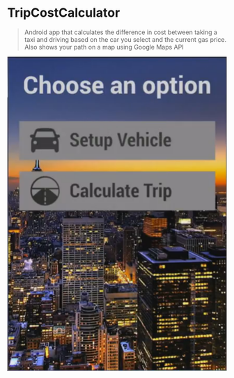 # TripCostCalculator
> Android app that calculates the difference in cost between taking a taxi and driving based on the car you select and the current gas price. Also shows your path on a map using Google Maps API


![Screenshot](https://raw.githubusercontent.com/garethhgriffith/README_IMAGES/master/tripCostCalc.PNG "Screenshot")
